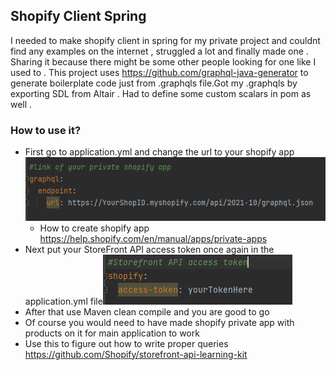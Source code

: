 ## Shopify Client Spring

I needed to make shopify client in spring for my private project and couldnt find any examples on the internet ,
struggled a lot and finally made one . Sharing it because there might be some other people looking for one like I used
to . This project uses https://github.com/graphql-java-generator
to generate boilerplate code just from .graphqls file.Got my .graphqls by exporting SDL from Altair . Had to define some
custom scalars in pom as well .

### How to use it?

- First go to application.yml and change the url to your shopify app![img.png](img.png)
    - How to create shopify app https://help.shopify.com/en/manual/apps/private-apps
- Next put your StoreFront API access token once again in the application.yml file![img_1.png](img_1.png)
- After that use Maven clean compile and you are good to go
- Of course you would need to have made shopify private app with products on it for main application to work
- Use this to figure out how to write proper queries https://github.com/Shopify/storefront-api-learning-kit